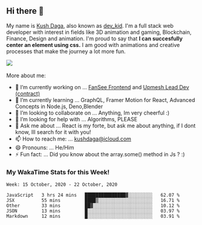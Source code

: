 ## Hi there 👋
My name is [Kush Daga](https://kushdaga.webflow.io), also known as [dev_kid](https://instagram.com/dev_kid). I'm a full stack web developer with interest in fields like 3D animation and gaming, Blockchain, Finance, Design and animation. I'm proud to say that **I can succesfully center an element using css.** I am good with animations and creative processes that make the journey a lot more fun.

![](https://komarev.com/ghpvc/?username=kush-daga&style=flat-square&color=red)
<br></br>
More about me:

- 🔭 I’m currently working on ... [FanSee Frontend](https://fansee.in) and [Upmesh Lead Dev (contract)](https://upmesh.io)
- 🌱 I’m currently learning ... GraphQL, Framer Motion for React, Advanced Concepts in Node.js, Deno,Blender
- 👯 I’m looking to collaborate on ... Anything, Im very cheerful :)
- 🤔 I’m looking for help with ... Algorithms, PLEASE
- 💬 Ask me about ... React is my forte, but ask me about anything, if I dont know, Ill search for it with you! 
- 📫 How to reach me: ... kushdaga@icloud.com
- 😄 Pronouns: ... He/Him
- ⚡ Fun fact: ... Did you know about the array.some() method in Js ? :)

### My WakaTime Stats for this Week!
<!--START_SECTION:waka-->
```text
Week: 15 October, 2020 - 22 October, 2020

JavaScript   3 hrs 24 mins   ███████████████▓░░░░░░░░░   62.07 % 
JSX          55 mins         ████▒░░░░░░░░░░░░░░░░░░░░   16.71 % 
Other        33 mins         ██▓░░░░░░░░░░░░░░░░░░░░░░   10.12 % 
JSON         13 mins         █░░░░░░░░░░░░░░░░░░░░░░░░   03.97 % 
Markdown     12 mins         █░░░░░░░░░░░░░░░░░░░░░░░░   03.91 % 
```
<!--END_SECTION:waka-->
